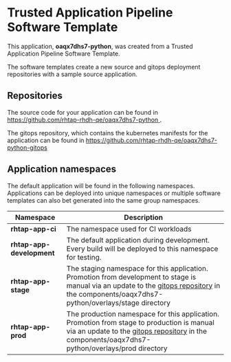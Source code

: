 # Trusted Application Pipeline Software Template

This application, **oaqx7dhs7-python**, was created from a Trusted Application Pipeline Software Template.

The software templates create a new source and gitops deployment repositories with a sample source application. 

## Repositories

The source code for your application can be found in [https://github.com/rhtap-rhdh-qe/oaqx7dhs7-python ](https://github.com/rhtap-rhdh-qe/oaqx7dhs7-python ).
 
The gitops repository, which contains the kubernetes manifests for the application can be found in 
[https://github.com/rhtap-rhdh-qe/oaqx7dhs7-python-gitops ](https://github.com/rhtap-rhdh-qe/oaqx7dhs7-python-gitops ) 

## Application namespaces 

The default application will be found in the following namespaces. Applications can be deployed into unique namespaces or multiple software templates can also bet generated into the same group namespaces.  

|  Namespace   |  Description   |  
| -------- | -------- |
| **rhtap-app-ci** | The namespace used for CI workloads |
| **rhtap-app-development** | The default application during development. Every build will be deployed to this namespace for testing. |
| **rhtap-app-stage** | The staging namespace for this application. Promotion from development to stage is manual via an update to the [gitops repository](https://github.com/rhtap-rhdh-qe/oaqx7dhs7-python-gitops ) in the components/oaqx7dhs7-python/overlays/stage directory |
| **rhtap-app-prod** | The production namespace for this application. Promotion from stage to production is manual via an update to the [gitops repository](https://github.com/rhtap-rhdh-qe/oaqx7dhs7-python-gitops ) in the components/oaqx7dhs7-python/overlays/prod directory |